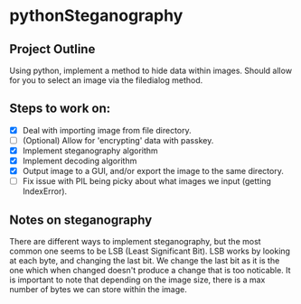 # pythonSteganography

## Project Outline

Using python, implement a method to hide data within images. Should allow for you to select an image via the filedialog method.

## Steps to work on:
- [x] Deal with importing image from file directory.
- [ ] (Optional) Allow for 'encrypting' data with passkey.
- [x] Implement steganography algorithm
- [x] Implement decoding algorithm
- [x] Output image to a GUI, and/or export the image to the same directory.
- [ ] Fix issue with PIL being picky about what images we input (getting IndexError).

## Notes on steganography
There are different ways to implement steganography, but the most common one seems to be LSB (Least Significant Bit).
LSB works by looking at each byte, and changing the last bit. We change the last bit as it is the one which when changed 
doesn't produce a change that is too noticable. It is important to note that depending on the image size, there is a max number of bytes we can store within the image. 